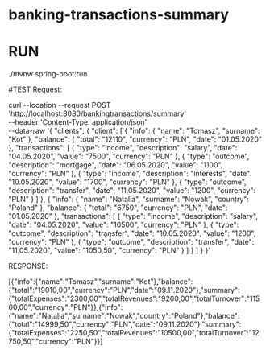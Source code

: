 # banking-transactions-summary

# RUN
./mvnw spring-boot:run

#TEST
Request:

curl --location --request POST 'http://localhost:8080/bankingtransactions/summary' \
--header 'Content-Type: application/json' \
--data-raw '{
  "clients": {
    "client": [
      {
        "info": {
          "name": "Tomasz",
          "surname": "Kot"
        },
        "balance": {
          "total": "12110",
          "currency": "PLN",
          "date": "01.05.2020"
        },
        "transactions": [
          {
            "type": "income",
            "description": "salary",
            "date": "04.05.2020",
            "value": "7500",
            "currency": "PLN"
          },
          {
            "type": "outcome",
            "description": "mortgage",
            "date": "06.05.2020",
            "value": "1100",
            "currency": "PLN"
          },
          {
            "type": "income",
            "description": "interests",
            "date": "10.05.2020",
            "value": "1700",
            "currency": "PLN"
          },
          {
            "type": "outcome",
            "description": "transfer",
            "date": "11.05.2020",
            "value": "1200",
            "currency": "PLN"
          }
        ]
      },
      {
        "info": {
          "name": "Natalia",
          "surname": "Nowak",
          "country": "Poland"
        },
        "balance": {
          "total": "6750",
          "currency": "PLN",
          "date": "01.05.2020"
        },
        "transactions": [
          {
            "type": "income",
            "description": "salary",
            "date": "04.05.2020",
            "value": "10500",
            "currency": "PLN"
          },
          {
            "type": "outcome",
            "description": "transfer",
            "date": "10.05.2020",
            "value": "1200",
            "currency": "PLN"
          },
          {
            "type": "outcome",
            "description": "transfer",
            "date": "11.05.2020",
            "value": "1050,50",
            "currency": "PLN"
          }
        ]
      }
    ]
  }
}'

RESPONSE:

[{"info":{"name":"Tomasz","surname":"Kot"},"balance":{"total":"19010,00","currency":"PLN","date":"09.11.2020"},"summary":{"totalExpenses":"2300,00","totalRevenues":"9200,00","totalTurnover":"11500,00","currency":"PLN"}},{"info":{"name":"Natalia","surname":"Nowak","country":"Poland"},"balance":{"total":"14999,50","currency":"PLN","date":"09.11.2020"},"summary":{"totalExpenses":"2250,50","totalRevenues":"10500,00","totalTurnover":"12750,50","currency":"PLN"}}]